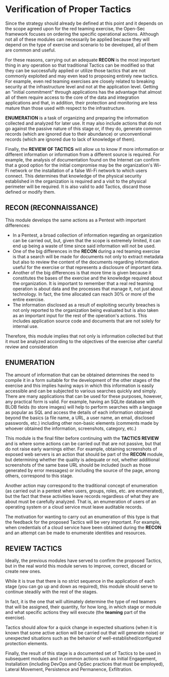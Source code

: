 # Verification of Proper Tactics

Since the strategy should already be defined at this point and it depends on the scope agreed upon for the red teaming exercise, the Open-Sec framework focuses on ordering the specific operational actions. Although not all of these modules can necessarily be applied because they will depend on the type of exercise and scenario to be developed, all of them are common and useful.

For these reasons, carrying out an adequate **RECON** is the most important thing in any operation so that traditional Tactics can be modified so that they can be successfully applied or utilize those tactics that are not commonly exploited and may even lead to proposing entirely new tactics. For example, even red teaming exercises are closely related to breaking security at the infrastructure level and not at the application level. Getting an "initial commitment" through applications has the advantage that almost all of them require access to the core of the data and integration applications and that, in addition, their protection and monitoring are less mature than those used with respect to the infrastructure.

**ENUMERATION** is a task of organizing and preparing the information collected and analyzed for later use. It may also include actions that do not go against the passive nature of this stage or, if they do, generate common records (which are ignored due to their abundance) or unconventional records (which are ignored due to lack of knowledge of them).

Finally, the **REVIEW OF TACTICS** will allow us to know if more information or different information or information from a different source is required. For example, the analysis of documentation found on the Internet can confirm that a good option for the initial compromise may be the organization's Wi-Fi network or the installation of a false Wi-Fi network to which users connect. This determines that knowledge of the physical security established in the organization is required and a visit to the physical perimeter will be required. It is also valid to add Tactics, discard those defined or modify them.

## RECON (RECONNAISSANCE)

This module develops the same actions as a Pentest with important differences:

- In a Pentest, a broad collection of information regarding an organization can be carried out, but, given that the scope is extremely limited, it can end up being a waste of time since said information will not be used.
- One of the big differences in the **RECON** during a red teaming exercise is that a search will be made for documents not only to extract metadata but also to review the content of the documents regarding information useful for the exercise or that represents a disclosure of important data.
- Another of the big differences is that more time is given because it constitutes the bases of the exercise and the knowledge required about the organization. It is important to remember that a real red teaming operation is about data and the processes that manage it, not just about technology. In fact, the time allocated can reach 30% or more of the entire exercise.
- The information disclosed as a result of exploiting security breaches is not only reported to the organization being evaluated but is also taken as an important input for the rest of the operation's actions. This includes application source code and documents that are not solely for internal use.

Therefore, this module implies that not only is information collected but that it must be analyzed according to the objectives of the exercise after careful review and consideration

## ENUMERATION

The amount of information that can be obtained determines the need to compile it in a form suitable for the development of the other stages of the exercise and this implies having ways in which this information is easily accessible and can be subjected to various searches quickly and simply. There are many applications that can be used for these purposes, however, any practical form is valid. For example, having an SQLite database with BLOB fields (to store images) will help to perform searches with a language as popular as SQL and access the details of each information obtained beyond the basics (a file name, a URL, a user name, an email, disclosed passwords, etc.) including other non-basic elements (comments made by whoever obtained the information, screenshots, category, etc.)

This module is the final filter before continuing with the **TACTICS REVIEW** and is where some actions can be carried out that are not passive, but that do not raise early warnings either. For example, obtaining screenshots of exposed web servers is an action that should be part of the **RECON** module, but determining whether the quality is adequate or not, whether additional screenshots of the same base URL should be included (such as those generated by error messages) or including the source of the page, among others, correspond to this stage.

Another action may correspond to the traditional concept of enumeration (as carried out in a pentest when users, groups, roles, etc. are enumerated), but the fact that these activities leave records regardless of what they are about must be carefully analyzed. That is, an enumeration of users of an operating system or a cloud service must leave auditable records.

The motivation for wanting to carry out an enumeration of this type is that the feedback for the proposed Tactics will be very important. For example, when credentials of a cloud service have been obtained during the **RECON** and an attempt can be made to enumerate identities and resources.

## REVIEW TACTICS

Ideally, the previous modules have served to confirm the proposed Tactics, but in the real world this module serves to improve, correct, discard or create new ones.

While it is true that there is no strict sequence in the application of each stage (you can go up and down as required), this module should serve to continue steadily with the rest of the stages.

In fact, it is the one that will ultimately determine the type of red teamers that will be assigned, their quantity, for how long, in which stage or module and what specific actions they will execute (the **teaming** part of the exercise).

Tactics should allow for a quick change in expected situations (when it is known that some active action will be carried out that will generate noise) or unexpected situations such as the behavior of well-established/configured protection elements.

Finally, the result of this stage is a documented set of Tactics to be used in subsequent modules and in common actions such as Initial Engagement, Installation (including DevOps and OpSec practices that must be employed), Lateral Movement, Persistence and Permanence, Exfiltration.
